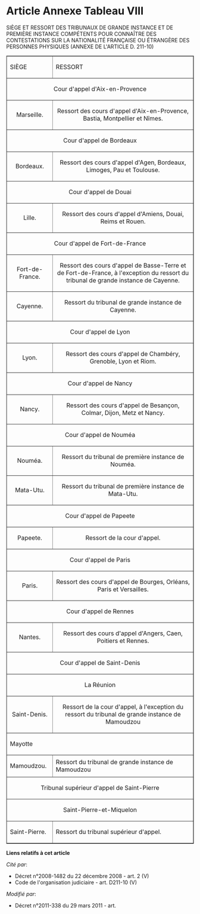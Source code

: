 # Article Annexe Tableau VIII

SIÈGE ET RESSORT DES TRIBUNAUX DE GRANDE INSTANCE ET DE PREMIÈRE INSTANCE COMPÉTENTS POUR CONNAÎTRE DES CONTESTATIONS SUR LA
NATIONALITÉ FRANÇAISE OU ÉTRANGÈRE DES PERSONNES PHYSIQUES (ANNEXE DE L'ARTICLE D. 211-10) 

<table align="center" border="1" width="720">
  <tbody>
    <tr>
      <td>

SIÈGE

</td>
      <td>

RESSORT

</td>
    </tr>
    <tr>
      <td colspan="2" align="center">

Cour d'appel d'Aix-en-Provence 

</td>
    </tr>
    <tr>
      <td align="center">

Marseille. 

</td>
      <td align="center">

Ressort des cours d'appel d'Aix-en-Provence, Bastia, Montpellier et Nîmes. 

</td>
    </tr>
    <tr>
      <td colspan="2" align="center">

Cour d'appel de Bordeaux 

</td>
    </tr>
    <tr>
      <td align="center">

Bordeaux.

</td>
      <td align="center">

Ressort des cours d'appel d'Agen, Bordeaux, Limoges, Pau et Toulouse. 

</td>
    </tr>
    <tr>
      <td colspan="2" align="center">

Cour d'appel de Douai 

</td>
    </tr>
    <tr>
      <td align="center">

Lille.

</td>
      <td align="center">

Ressort des cours d'appel d'Amiens, Douai, Reims et Rouen.

</td>
    </tr>
    <tr>
      <td colspan="2" align="center">

Cour d'appel de Fort-de-France 

</td>
    </tr>
    <tr>
      <td align="center">

Fort-de-France.

</td>
      <td align="center">

Ressort des cours d'appel de Basse-Terre et de Fort-de-France, à l'exception du ressort du tribunal de grande instance de
Cayenne.

</td>
    </tr>
    <tr>
      <td align="center">

Cayenne.

</td>
      <td align="center">

Ressort du tribunal de grande instance de Cayenne.

</td>
    </tr>
    <tr>
      <td align="center" colspan="2">

Cour d'appel de Lyon 

</td>
    </tr>
    <tr>
      <td align="center">

Lyon.

</td>
      <td align="center">

Ressort des cours d'appel de Chambéry, Grenoble, Lyon et Riom.

</td>
    </tr>
    <tr>
      <td colspan="2" align="center">

Cour d'appel de Nancy 

</td>
    </tr>
    <tr>
      <td align="center">

Nancy.

</td>
      <td align="center">

Ressort des cours d'appel de Besançon, Colmar, Dijon, Metz et Nancy.

</td>
    </tr>
    <tr>
      <td align="center" colspan="2">

Cour d'appel de Nouméa 

</td>
    </tr>
    <tr>
      <td align="center">

Nouméa.

</td>
      <td align="center">

Ressort du tribunal de première instance de Nouméa.

</td>
    </tr>
    <tr>
      <td align="center">

Mata-Utu.

</td>
      <td align="center">

Ressort du tribunal de première instance de Mata-Utu.

</td>
    </tr>
    <tr>
      <td align="center" colspan="2">

Cour d'appel de Papeete 

</td>
    </tr>
    <tr>
      <td align="center">

Papeete.

</td>
      <td align="center">

Ressort de la cour d'appel.

</td>
    </tr>
    <tr>
      <td colspan="2" align="center">

Cour d'appel de Paris 

</td>
    </tr>
    <tr>
      <td align="center">

Paris.

</td>
      <td align="center">

Ressort des cours d'appel de Bourges, Orléans, Paris et Versailles.

</td>
    </tr>
    <tr>
      <td colspan="2" align="center">

Cour d'appel de Rennes 

</td>
    </tr>
    <tr>
      <td align="center">

Nantes.

</td>
      <td align="center">

Ressort des cours d'appel d'Angers, Caen, Poitiers et Rennes.

</td>
    </tr>
    <tr>
      <td colspan="2" align="center">

Cour d'appel de Saint-Denis 

</td>
    </tr>
    <tr align="center">
      <td colspan="2">

La Réunion 

</td>
    </tr>
    <tr>
      <td align="center">

Saint-Denis.

</td>
      <td align="center">

Ressort de la cour d'appel, à l'exception du ressort du tribunal de grande instance de Mamoudzou 

</td>
    </tr>
    <tr>
      <td colspan="2">

Mayotte 

</td>
    </tr>
    <tr>
      <td>

Mamoudzou.

</td>
      <td>Ressort du tribunal de grande instance de Mamoudzou </td>
    </tr>
    <tr>
      <td colspan="2" align="center">

Tribunal supérieur d'appel de Saint-Pierre 

</td>
    </tr>
    <tr align="center">
      <td colspan="2">

Saint-Pierre-et-Miquelon 

</td>
    </tr>
    <tr>
      <td>Saint-Pierre.</td>
      <td>

Ressort du tribunal supérieur d'appel.

</td>
    </tr>
  </tbody>
</table>

**Liens relatifs à cet article**

_Cité par_:

  - Décret n°2008-1482 du 22 décembre 2008 - art. 2 (V)
  - Code de l'organisation judiciaire - art. D211-10 (V)

_Modifié par_:

  - Décret n°2011-338 du 29 mars 2011 - art.
